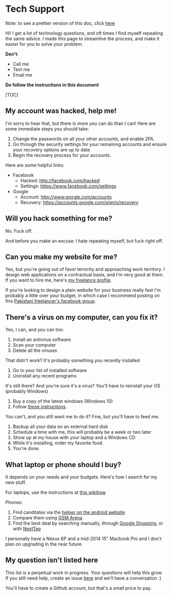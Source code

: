 # Tech Support

Note: to see a prettier version of this doc, click [here](https://stackedit.io/viewer#!url=https://raw.githubusercontent.com/amingilani/tech-support/master/README.md)

Hi! I get a lot of technology questions, and oft times I find
myself repeating the same advice. I made this page to streamline
the process, and make it easier for you to solve your problem.

**Don't**:
* Call me
* Text me
* Email me

**Do follow the instructions in this document**

[TOC]


## My account was hacked, help me!

I'm sorry to hear that, but there is more *you* can do than I can!
Here are some immediate steps you should take:

1. Change the passwords on all your other accounts, and enable 2FA.
2. Go through the security settings for your remaining accounts and ensure your recovery options are up to date
3. Begin the recovery process for your accounts.

Here are some helpful links:

* Facebook
  - Hacked: http://facebook.com/hacked
  - Settings: https://www.facebook.com/settings
* Google
  - Account: http://www.google.com/accounts
  - Recovery: https://accounts.google.com/signin/recovery

## Will you hack something for me?

No. Fuck off.

And before you make an excuse: I hate repeating myself, but fuck right off.

## Can you make my website for me?

Yes, but you're going out of favor terrority and approaching work territory. I
design web applications on a contractual basis, and I'm very good at them. If
you want to hire me, here's [my freelance profile](https://www.toptal.com/resume/amin-shah-gilani#contract-just-respected-software-architects).

If you're looking to design a plain website for your business really fast I'm probably
a little over your budget, in which case I recommend posting on this [Pakistani freelancer's facebook group](https://www.facebook.com/groups/freelancers.pakistan/).

## There's a virus on my computer, can you fix it?

Yes, I can, and you can too:

1. Install an antivirus software
2. Scan your computer
3. Delete all the viruses

That didn't work? It's probably something you recently installed

1. Go to your list of installed software
2. Uninstall any recent programs

It's still there? And you're sure it's a virus? You'll have to reinstall your OS (probably Windows)

1. Buy a copy of the latest windows (Windows 10)
2. Follow [these instructions](https://www.howtogeek.com/197559/how-to-install-windows-10-on-your-pc/).

You can't, and you still want me to do it? Fine, but you'll have to feed me.

1. Backup all your data on an external hard disk
2. Schedule a time with me, this will probably be a week or two later
3. Show up at my house with your laptop and a Windows CD
4. While it's installing, order my favorite food.
5. You're done.

## What laptop or phone should I buy?

It depends on your needs and your budgets. Here's how I search for my new stuff.

For laptops, use the instructions at [this wikihow](http://www.wikihow.com/Choose-a-Laptop)

Phones:

1. Find canditates via the [helper on the android website](https://www.android.com/phones/whichphone)
2. Compare them using [GSM Arena](http://www.gsmarena.com/)
3. Find the best deal by searching manually, through [Google Shopping](https://www.google.com/shopping?hl=en), or with [NextTag](https://www.nextag.com/)

I personally have a Nexus 6P and a mid-2014 15" Macbook Pro and I don't plan on upgrading in the near future.

## My question isn't listed here

This list is a perpetual work in progress. Your questions will help this grow. If you still need
help, create an issue [here](https://github.com/amingilani/tech-support/issues/new) and we'll have a conversation :)

You'll have to create a Github account, but that's a small price to pay.
